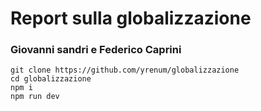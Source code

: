 # Report sulla globalizzazione

### Giovanni sandri e Federico Caprini

```
git clone https://github.com/yrenum/globalizzazione
cd globalizzazione
npm i
npm run dev
```